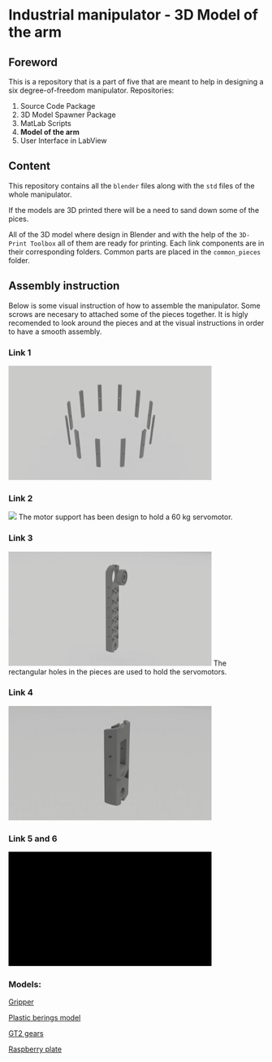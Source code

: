 # Industrial manipulator - 3D Model of the arm
## Foreword
This is a repository that is a part of five that are meant to help in designing a six degree-of-freedom manipulator.
Repositories:
 1. Source Code Package
 2. 3D Model Spawner Package 
 3. MatLab Scripts
 4. **Model of the arm**
 5. User Interface in LabView

## Content 
This repository contains all the `blender` files along with the `std` files of the whole manipulator.

If the models are 3D printed there will be a need to sand down some of the pices. 

All of the 3D model where design in Blender and with the help of the `3D-Print Toolbox` all of them are ready for printing. Each link components are in their corresponding folders. Common parts are placed in the `common_pieces` folder. 

## Assembly instruction
Below is some visual instruction of how to assemble the manipulator. Some scrows are necesary to attached some of the pieces together. It is higly recomended to look around the pieces and at the visual instructions in order to have a smooth assembly.

### Link 1
<img src="https://github.com/mandarius-dev/arm_3d_model/blob/main/media/link1.gif" width="400" >

### Link 2
<img src="https://github.com/mandarius-dev/arm_3d_model/blob/main/media/link2.gif" width="400" >
The motor support has been design to hold a 60 kg servomotor.

### Link 3
<img src="https://github.com/mandarius-dev/arm_3d_model/blob/main/media/link3.gif" width="400" >
The rectangular holes in the pieces are used to hold the servomotors.

### Link 4
<img src="https://github.com/mandarius-dev/arm_3d_model/blob/main/media/link4.gif" width="400" >

### Link 5 and 6
<img src="https://github.com/mandarius-dev/arm_3d_model/blob/main/media/link_5_6.gif" width="400" >


### Models: 
[Gripper][grp]

[Plastic berings model][bering]

[GT2 gears][gear]

[Raspberry plate][case]


[grp]: https://cults3d.com/en/3d-model/gadget/servo-gripper-for-robotic-arm-sg90-servo-gripper
[gear]: https://www.thingiverse.com/thing:2838757/files
[bering]: https://www.thingiverse.com/thing:2349065
[case]: https://www.thingiverse.com/thing:423216
